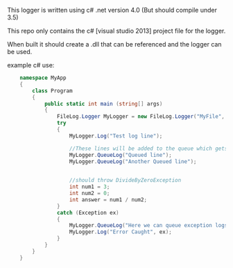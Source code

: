 This logger is written using c# .net version 4.0 (But should compile under 3.5)

This repo only contains the c# [visual studio 2013] project file for the logger.

When built it should create a .dll that can be referenced and the logger can be used.

example c# use:

```c#
    namespace MyApp
    {
	    class Program
	    {
		    public static int main (string[] args)
		    {
			    FileLog.Logger MyLogger = new FileLog.Logger("MyFile", "LogDir");
			    try
			    {
				    MyLogger.Log("Test log line");

				    //These lines will be added to the queue which gets written from a seperate thread
				    MyLogger.QueueLog("Queued line");
				    MyLogger.QueueLog("Another Queued line");

				
				    //should throw DivideByZeroException
				    int num1 = 3;
				    int num2 = 0;
				    int answer = num1 / num2;
			    }
			    catch (Exception ex)
			    {
				    MyLogger.QueueLog("Here we can queue exception logs too", ex);
				    MyLogger.Log("Error Caught", ex);
			    }
		    }
	    }
    }
```
